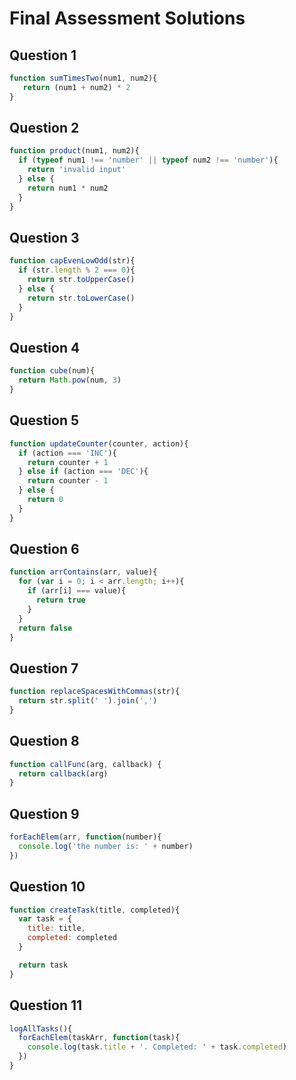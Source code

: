 # Final Assessment Solutions

## Question 1

```javascript
function sumTimesTwo(num1, num2){
   return (num1 + num2) * 2
}
```

## Question 2

```javascript
function product(num1, num2){
  if (typeof num1 !== 'number' || typeof num2 !== 'number'){
    return 'invalid input'
  } else {
    return num1 * num2
  }
}
```

## Question 3

```javascript
function capEvenLowOdd(str){
  if (str.length % 2 === 0){
    return str.toUpperCase()
  } else {
    return str.toLowerCase()
  }
}
```

## Question 4

```javascript
function cube(num){
  return Math.pow(num, 3)
}
```

## Question 5

```javascript
function updateCounter(counter, action){
  if (action === 'INC'){
    return counter + 1
  } else if (action === 'DEC'){
    return counter - 1
  } else {
    return 0
  }
}
```

## Question 6

```javascript
function arrContains(arr, value){
  for (var i = 0; i < arr.length; i++){
    if (arr[i] === value){
      return true
    }
  }
  return false
}
```

## Question 7

```javascript
function replaceSpacesWithCommas(str){
  return str.split(' ').join(',')
}
```

## Question 8

```javascript
function callFunc(arg, callback) {
  return callback(arg)
}
```

## Question 9

```javascript
forEachElem(arr, function(number){
  console.log('the number is: ' + number)
})
```

## Question 10

```javascript
function createTask(title, completed){
  var task = {
    title: title,
    completed: completed
  }

  return task
}
```

## Question 11

```javascript
logAllTasks(){
  forEachElem(taskArr, function(task){
    console.log(task.title + '. Completed: ' + task.completed)
  })
}
```